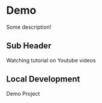 # Demo

Some description!


## Sub Header

Watching tutorial on Youtube videos

## Local Development



Demo Project
